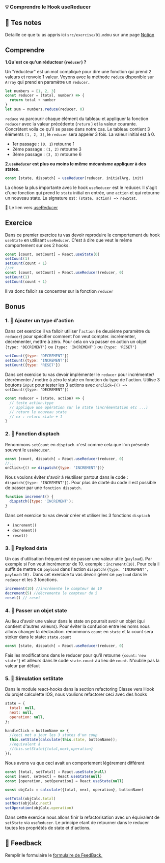 ### 💡 Comprendre le Hook useReducer

## 📝 Tes notes

Detaille ce que tu as appris ici
`src/exercise/01.md`ou sur une page [Notion](https://go.mikecodeur.com/course-notes-template)

## Comprendre

**1.Qu'est ce qu'un réducteur (`reducer`) ?**

Un "réducteur" est un mot compliqué pour dire une fonction qui prend 2 valeurs
et renvoie 1 valeur. Voyons avec la méthode `reduce` disponible sur `Array` qui
prend en paramètre un `reducer.`

```jsx
let numbers = [1, 2, 3]
const reducer = (total, number) => {
  return total + number
}
let sum = numbers.reduce(reducer, 0)
```

`reduce` va parcourir chaque élément du tableau et appliquer la fonction
`reducer` avec la valeur précédente (`return` ) et la valeur courante.
Concrètent voila ce qu'il se passe dans notre cas. Le tableau contient 3
éléments `[1, 2, 3]`, le `reducer` sera appeler 3 fois. La valeur initial est
à 0.

- 1er passage : `(0, 1`) retourne 1
- 2ème passage : `(1, 2)` retourne 3
- 3ème passage : `(3, 3)` retourne 6

**2.`useReducer` est plus ou moins le même mécanisme appliquer à des states.**

```jsx
const [state, dispatch] = useReducer(reducer, initialArg, init)
```

La chose la plus importante avec le hook `useReducer` est le reducer. Il s'agit
d'une fonction qui prend le `state` initial en entrée, une `action` et qui
retourne un nouveau state. La signature est : `(state, action) => newStat`.

📑 Le lien vers
[useReducer](https://fr.reactjs.org/docs/hooks-reference.html#usereducer)

## Exercice

Dans ce premier exercice tu vas devoir reproduire le comportement du hook
`useState` en utilisant `useReducer`. C'est à dire que veut le même comportement
sur ces 2 hooks.

```jsx
const [count, setCount] = React.useState(0)
setCount(1)
setCount(count + 1)
//et
const [count, setCount] = React.useReducer(reducer, 0)
setCount(1)
setCount(count + 1)
```

Il va donc falloir se concentrer sur la fonction `reducer`

## Bonus

### 1. 🚀 Ajouter un type d'action

Dans cet exercice il va falloir utiliser l'`action` (le deuxième paramètre du
`reducer`) pour spécifier comment l'on veut compter. incrémenter, décrémenter,
mettre à zéro. Pour cela on va passer en action un objet `{type: 'DECREMENT'}`
ou `{type: 'INCREMENT'}` ou `{type: 'RESET'}`

```jsx
setCount({type: 'DECREMENT'})
setCount({type: 'INCREMENT'})
setCount({type: 'RESET'})
```

Dans cet exercice tu vas devoir implémenter le `reducer` pour incrémenter/
décrémenter / mettre à zéro le state en fonction du type de l'action. Utilise 3
boutons `input` pour tester les 3 actions avec
`onClick={() => setCount({type: 'DECREMENT'})`

```jsx
const reducer = (state, action) => {
  // teste action.type
  // applique une opération sur le state (incrémentation etc ...)
  // return le nouveau state
  // ex : return state + 1
}
```

### 2. 🚀 Fonction disptach

Renommons `setCount` en `disptach`. c'est comme cela que l'on présente souvent
le `useReducer`.

```jsx
const [count, dispatch] = React.useReducer(reducer, 0)
//...
onClick={() => dispatch({type: 'INCREMENT'})}
```

Nous voulons éviter s'avoir à réutiliser partout dans le code :
`dispatch({type: 'INCREMENT'})`. Pour plus de clarté du code il est possible de
passer par une `fonction dispatch`.

```jsx
function increment() {
  dispatch({type: 'INCREMENT');
}
```

Dans cet exercice tu vas devoir créer et utiliser les 3 fonctions `disptach`

- `increment()`
- `decrement()`
- `reset()`

### 3. 🚀 Payload data

Un cas d'utilisation fréquent est de passer une valeur utile (`payload`). Par
exemple si l'on veut incrémenter de 10. exemple : `increment(10)`. Pour cela il
suffit de mettre ce `payload` dans l'action
`dispatch({type: 'INCREMENT', payload:10).` Dans cet exercice tu vas devoir
gérer ce `payload` dans le `reducer` et les 3 fonctions.

```jsx
increment(10) //incrémente le compteur de 10
decrement(5) //décremente le compteur de 5
reset() // reset
```

### 4. 🚀 Passer un objet state

Au lieu d'avoir une valeur dans le state on pourrait avoir un objet (qui
contient d'autres valeurs). Pour éviter la confusion entre les noms nous allons
changer la déclaration. renommons `count` en `state` et la count sera stoker
dans le state: `state.count`

```jsx
const [state, dispatch] = React.useReducer(reducer, 0)
```

Fais les modifications dans le reducer pour qu'il retourne `{count:'new state'}`
et ailleurs dans le code `state.count` au lieu de `count`. N'oublie pas la
valeur par défaut

### 5. 🚀 Simulation setState

Dans le module react-hooks dans la section refactoring Classe vers Hook du
projet calculette IOS, nous voulions refactorer ceci avec des hooks

```jsx
state = {
  total: null,
  next: null,
  operation: null,
};

handleClick = buttonName => {
  //ceci met a jour les 3 states d'un coup
  this.setState(calculate(this.state, buttonName));
  //equivalent à
  //this.setState({total,next,operation}
});
```

Nous avons vu que ceci avait un comportement légèrement différent

```jsx
const [total, setTotal] = React.useState(null)
const [next, setNext] = React.useState(null)
const [operation, setOperation] = React.useState(null)

const objCalc = calculate({total, next, operation}, buttonName)

setTotal(objCalc.total)
setNext(objCalc.next)
setOperation(objCalc.operation)
```

Dans cette exercice nous allons finir la refactorisation avec un équivalent de
`setState` via `useReducer`. Le principe etant de retourner dans le reducer
toutes les propriétés de state et d'actions.

## 🐜 Feedback

Remplir le formulaire le
[formulaire de FeedBack.](https://go.mikecodeur.com/cours-react-avis?entry.1430994900=React%20Hooks%20Avancés&entry.533578441=01%20useReducer%20:%20Alternative%20à%20useState)

